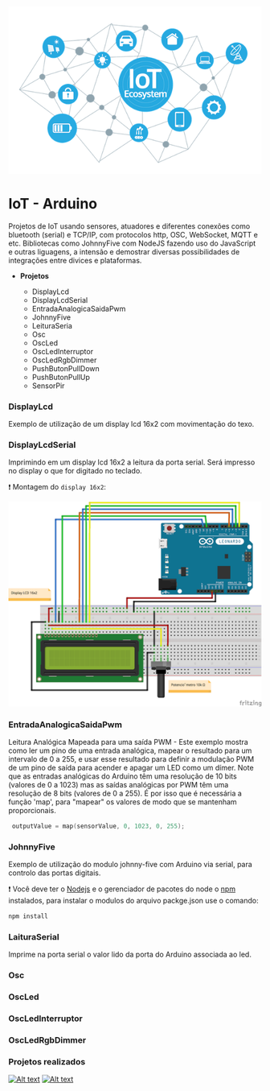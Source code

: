
![alt text](https://github.com/houstonsantos/Arduino/blob/master/img/iot.png "Logo Title Text 2")


 <h1>IoT - Arduino</h1>
   
Projetos de IoT usando sensores, atuadores e diferentes conexões como bluetooth (serial) e TCP/IP, com protocolos http, OSC, WebSocket, MQTT e etc. Bibliotecas como JohnnyFive com NodeJS fazendo uso do JavaScript e outras liguagens, a intensão e demostrar diversas possibilidades de integrações entre divices e plataformas.


* **Projetos** 

    * DisplayLcd 
    * DisplayLcdSerial
    * EntradaAnalogicaSaidaPwm
    * JohnnyFive
    * LeituraSeria
    * Osc
    * OscLed
    * OscLedInterruptor
    * OscLedRgbDimmer
    * PushButonPullDown
    * PushButonPullUp
    * SensorPir

### DisplayLcd

Exemplo de utilização de um display lcd 16x2 com movimentação do texo.


### DisplayLcdSerial

Imprimindo em um display lcd 16x2 a leitura da porta serial. Será impresso no display o que for digitado no teclado. 

❗️ Montagem do ```display 16x2```:

![alt text](https://github.com/houstonsantos/Arduino/blob/master/img/display.png "Display")


### EntradaAnalogicaSaidaPwm

Leitura Analógica Mapeada para uma saída PWM - Este exemplo mostra como ler um pino de uma entrada analógica, mapear 
o resultado para um intervalo de 0 a 255, e usar esse resultado para definir a modulação PWM de um pino de saída 
para acender e apagar um LED como um dímer. Note que as entradas analógicas do Arduino têm uma resolução de 10 bits	
(valores de 0 a 1023) mas as saídas analógicas por PWM têm uma resolução de 8 bits (valores de 0 a 255). É por isso 
que é necessária a função 'map', para "mapear" os valores de modo que se mantenham proporcionais.

```C
 outputValue = map(sensorValue, 0, 1023, 0, 255);
 ```

 ### JohnnyFive

Exemplo de utilização do modulo johnny-five com Arduino via serial, para controlo das portas digitais. 

❗️ Você deve ter o [Nodejs](https://nodejs.org/en/) e o gerenciador de pacotes do node o [npm](https://www.npmjs.com/) instalados, para instalar o modulos do arquivo packge.json use o comando:

 ```javascript
 npm install
 ```

 ### LaituraSerial

 Imprime na porta serial o valor lido da porta do Arduino associada ao led.


### Osc


### OscLed
### OscLedInterruptor
### OscLedRgbDimmer










<h3>Projetos realizados</h3>

[![Alt text](https://i.ytimg.com/vi/bxiT6m4V0zQ/hqdefault.jpg?sqp=-oaymwEXCNACELwBSFryq4qpAwkIARUAAIhCGAE=&rs=AOn4CLAAS1DTp2p8pIziuU-4SzAAVMacMw)](https://www.youtube.com/watch?v=bxiT6m4V0zQ&list=PLB3JsvtYkUUsx2X43MCU6g3JFl168cwRX)             [![Alt text](https://i.ytimg.com/vi/eRzkdTaYYJM/hqdefault.jpg?sqp=-oaymwEZCNACELwBSFXyq4qpAwsIARUAAIhCGAFwAQ==&rs=AOn4CLAmyjIfCawxpc4xU8EF_3RDss9i3g)](https://www.youtube.com/watch?v=eRzkdTaYYJM&list=PLB3JsvtYkUUsx2X43MCU6g3JFl168cwRX&index=3&t=0s)







